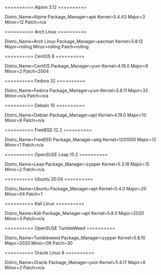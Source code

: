 ========== Alpine 3.12 ==========

Distro_Name=Alpine
Package_Manager=apk
Kernel=5.4.43
Major=3
Minor=12
Patch=n/a

========== Arch Linux ==========

Distro_Name=Arch Linux
Package_Manager=pacman
Kernel=5.8.12
Major=rolling
Minor=rolling
Patch=rolling

========== CentOS 8 ==========

Distro_Name=CentOS
Package_Manager=yum
Kernel=4.18.0
Major=8
Minor=2
Patch=2004

========== Fedora 32 ==========

Distro_Name=Fedora
Package_Manager=yum
Kernel=5.8.11
Major=32
Minor=n/a
Patch=n/a

========== Debain 10 ==========

Distro_Name=Debian
Package_Manager=apt
Kernel=4.19.0
Major=10
Minor=6
Patch=n/a

========== FreeBSD 12.2 ==========

Distro_Name=FreeBSD
Package_Manager=pkg
Kernel=1201000
Major=12
Minor=1
Patch=n/a

========== OpenSUSE Leap 15.2 ==========

Distro_Name=Leap
Package_Manager=zypper
Kernel=5.3.18
Major=15
Minor=2
Patch=n/a

========== Ubuntu 20.04 ==========

Distro_Name=Ubuntu
Package_Manager=apt
Kernel=5.4.0
Major=20
Minor=04
Patch=1

========== Kali Linux ==========

Distro_Name=Kali
Package_Manager=apt
Kernel=5.8.0
Major=2020
Minor=3
Patch=n/a

========== OpenSUSE TumbleWeed ==========

Distro_Name=Tumbleweed
Package_Manager=zypper
Kernel=5.8.10
Major=2020
Minor=09
Patch=30

========== Oracle Linux 8 ==========

Distro_Name=Oracle
Package_Manager=yum
Kernel=5.4.17
Major=8
Minor=2
Patch=n/a
